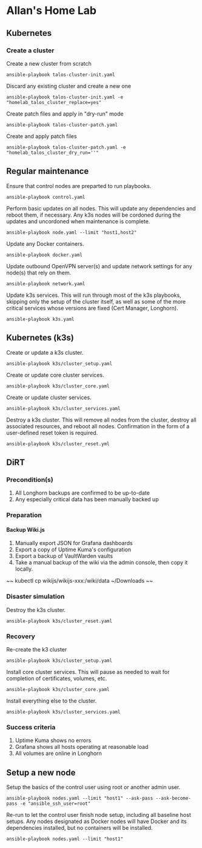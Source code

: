 # Allan's Home Lab

## Kubernetes

### Create a cluster

Create a new cluster from scratch

~~~
ansible-playbook talos-cluster-init.yaml
~~~

Discard any existing cluster and create a new one

~~~
ansible-playbook talos-cluster-init.yaml -e "homelab_talos_cluster_replace=yes"
~~~

Create patch files and apply in "dry-run" mode

~~~
ansible-playbook talos-cluster-patch.yaml
~~~

Create and apply patch files

~~~
ansible-playbook talos-cluster-patch.yaml -e "homelab_talos_cluster_dry_run=''"
~~~

## Regular maintenance

Ensure that control nodes are preparted to run playbooks.

~~~
ansible-playbook control.yaml
~~~

Perform basic updates on all nodes.  This will update any dependencies and reboot them, if necessary.  Any k3s nodes will be cordoned during the updates and uncordoned when maintenance is complete.

~~~
ansible-playbook node.yaml --limit "host1,host2"
~~~

Update any Docker containers.

~~~
ansible-playbook docker.yaml
~~~

Update outbound OpenVPN server(s) and update network settings for any node(s) that rely on them.

~~~
ansible-playbook network.yaml
~~~

Update k3s services.  This will run through most of the k3s playbooks, skipping only the setup of the cluster itself, as well as some of the more critical services whose versions are fixed (Cert Manager, Longhorn).

~~~
ansible-playbook k3s.yaml
~~~

## Kubernetes (k3s)

Create or update a k3s cluster.

~~~
ansible-playbook k3s/cluster_setup.yaml
~~~

Create or update core cluster services.

~~~
ansible-playbook k3s/cluster_core.yaml
~~~

Create or update cluster services.

~~~
ansible-playbook k3s/cluster_services.yaml
~~~

Destroy a k3s cluster.  This will remove all nodes from the cluster, destroy all associated resources, and reboot all nodes.  Confirmation in the form of a user-defined reset token is required.

~~~
ansible-playbook k3s/cluster_reset.yml
~~~

## DiRT

### Precondition(s)

1. All Longhorn backups are confirmed to be up-to-date
1. Any especially critical data has been manually backed up

### Preparation

#### Backup Wiki.js

1. Manually export JSON for Grafana dashboards
1. Export a copy of Uptime Kuma's configuration
1. Export a backup of VaultWarden vaults
1. Take a manual backup of the wiki via the admin console, then copy it locally.

~~
kubectl cp wikijs/wikijs-xxx:/wiki/data ~/Downloads
~~

### Disaster simulation

Destroy the k3s cluster.

~~~
ansible-playbook k3s/cluster_reset.yaml
~~~

### Recovery

Re-create the k3 cluster

~~~
ansible-playbook k3s/cluster_setup.yaml
~~~

Install core cluster services.  This will pause as needed to wait for completion of certificates, volumes, etc.

~~~
ansible-playbook k3s/cluster_core.yaml
~~~

Install everything else to the cluster.

~~~
ansible-playbook k3s/cluster_services.yaml
~~~

### Success criteria

1. Uptime Kuma shows no errors
1. Grafana shows all hosts operating at reasonable load
1. All volumes are online in Longhorn

## Setup a new node

Setup the basics of the control user using root or another admin user.  

~~~
ansible-playbook nodes.yaml --limit "host1" --ask-pass --ask-become-pass -e "ansible_ssh_user=root"
~~~

Re-run to let the control user finish node setup, including all baseline host setups.  Any nodes designated as Docker nodes will have Docker and its dependencies installed, but no containers will be installed.

~~~
ansible-playbook nodes.yaml --limit "host1"
~~~
